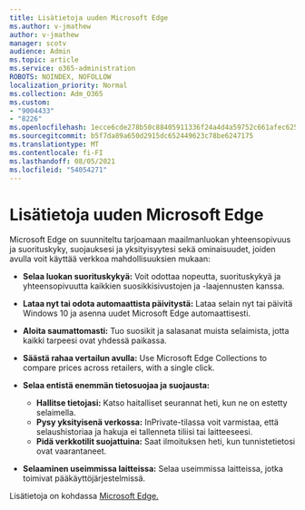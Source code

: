 ```yaml
---
title: Lisätietoja uuden Microsoft Edge
ms.author: v-jmathew
author: v-jmathew
manager: scotv
audience: Admin
ms.topic: article
ms.service: o365-administration
ROBOTS: NOINDEX, NOFOLLOW
localization_priority: Normal
ms.collection: Adm_O365
ms.custom:
- "9004433"
- "8226"
ms.openlocfilehash: 1ecce6cde278b50c88405911336f24a4d4a59752c661afec62536d6dd824662e
ms.sourcegitcommit: b5f7da89a650d2915dc652449623c78be6247175
ms.translationtype: MT
ms.contentlocale: fi-FI
ms.lasthandoff: 08/05/2021
ms.locfileid: "54054271"
---
```

# <a name="learn-about-the-features-of-the-new-microsoft-edge"></a>Lisätietoja uuden Microsoft Edge

Microsoft Edge on suunniteltu tarjoamaan maailmanluokan yhteensopivuus ja suorituskyky, suojauksesi ja yksityisyytesi sekä ominaisuudet, joiden avulla voit käyttää verkkoa mahdollisuuksien mukaan:

- **Selaa luokan suorituskykyä:** Voit odottaa nopeutta, suorituskykyä ja yhteensopivuutta kaikkien suosikkisivustojen ja -laajennusten kanssa.
- **Lataa nyt tai odota automaattista päivitystä:** Lataa selain nyt tai päivitä Windows 10 ja asenna uudet Microsoft Edge automaattisesti.
- **Aloita saumattomasti:** Tuo suosikit ja salasanat muista selaimista, jotta kaikki tarpeesi ovat yhdessä paikassa.
- **Säästä rahaa vertailun avulla:** Use Microsoft Edge Collections to compare prices across retailers, with a single click.
- **Selaa entistä enemmän tietosuojaa ja suojausta:**
  - **Hallitse tietojasi:** Katso haitalliset seurannat heti, kun ne on estetty selaimella.
  - **Pysy yksityisenä verkossa:** InPrivate-tilassa voit varmistaa, että selaushistoriaa ja hakuja ei tallenneta tiliisi tai laitteeseesi.
  - **Pidä verkkotilit suojattuina:** Saat ilmoituksen heti, kun tunnistetietosi ovat vaarantaneet.

- **Selaaminen useimmissa laitteissa:** Selaa useimmissa laitteissa, jotka toimivat pääkäyttöjärjestelmissä.

Lisätietoja on kohdassa [Microsoft Edge.](https://go.microsoft.com/fwlink/?linkid=2146817)

